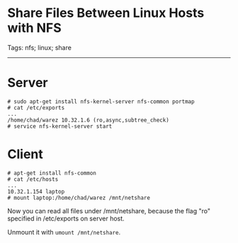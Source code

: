 # Share Files Between Linux Hosts with NFS
Tags: nfs; linux; share

------

# Server

    # sudo apt-get install nfs-kernel-server nfs-common portmap
    # cat /etc/exports
    ...
    /home/chad/warez 10.32.1.6 (ro,async,subtree_check)
    # service nfs-kernel-server start

# Client

    # apt-get install nfs-common
    # cat /etc/hosts
    ...
    10.32.1.154 laptop
    # mount laptop:/home/chad/warez /mnt/netshare

Now you can read all files under /mnt/netshare, because the flag "ro" specified in /etc/exports on server host.

Unmount it with `umount /mnt/netshare`.
